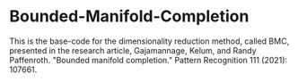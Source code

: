 # Bounded-Manifold-Completion
This is the base-code for the dimensionality reduction method, called BMC, presented in the research article, Gajamannage, Kelum, and Randy Paffenroth. "Bounded manifold completion." Pattern Recognition 111 (2021): 107661.
